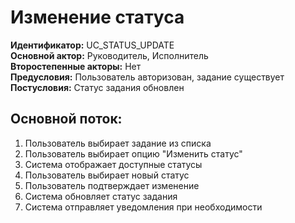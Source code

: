 # Изменение статуса

**Идентификатор:** UC_STATUS_UPDATE  
**Основной актор:** Руководитель, Исполнитель  
**Второстепенные акторы:** Нет  
**Предусловия:** Пользователь авторизован, задание существует  
**Постусловия:** Статус задания обновлен

## Основной поток:
1. Пользователь выбирает задание из списка
2. Пользователь выбирает опцию "Изменить статус"
3. Система отображает доступные статусы
4. Пользователь выбирает новый статус
5. Пользователь подтверждает изменение
6. Система обновляет статус задания
7. Система отправляет уведомления при необходимости